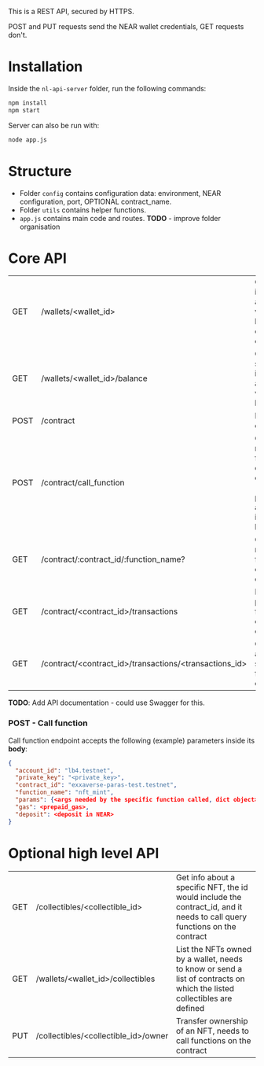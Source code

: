 This is a REST API, secured by HTTPS.

POST and PUT requests send the NEAR wallet credentials, GET requests don't.

# Installation

Inside the `nl-api-server` folder, run the following commands:

```bash
npm install
npm start
```

Server can also be run with:

```bash
node app.js
```

# Structure

- Folder `config` contains configuration data: environment, NEAR configuration, port, OPTIONAL contract_name.
- Folder `utils` contains helper functions.
- `app.js` contains main code and routes. **TODO** - improve folder organisation

# Core API

|      |                                                        |                                                                             |
| ---- | ------------------------------------------------------ | --------------------------------------------------------------------------- |
| GET  | /wallets/<wallet_id>                                   | Get basic info about a wallet (at least check if it exists)                 |
| GET  | /wallets/<wallet_id>/balance                           | Get specific info about a wallet: its balance                               |
| POST | /contract                                              | Deploy a contract                                                           |
| POST | /contract/call_function                                | Call a modifying function on a contract -- params are found in request body |
| GET  | /contract/:contract_id/:function_name?<args>           | Call a non modifying function on a contract                                 |
| GET  | /contract/<contract_id>/transactions                   | List previous function calls on a contract                                  |
| GET  | /contract/<contract_id>/transactions/<transactions_id> | Get info about a specific function call                                     |

**TODO**: Add API documentation - could use Swagger for this.

### POST - Call function

Call function endpoint accepts the following (example) parameters inside its **body**:

```json
{
  "account_id": "lb4.testnet",
  "private_key": "<private_key>",
  "contract_id": "exxaverse-paras-test.testnet",
  "function_name": "nft_mint",
  "params": {<args needed by the specific function called, dict object>},
  "gas": <prepaid_gas>,
  "deposit": <deposit in NEAR>
}
```

# Optional high level API

|     |                                      |                                                                                                                           |
| --- | ------------------------------------ | ------------------------------------------------------------------------------------------------------------------------- |
| GET | /collectibles/<collectible_id>       | Get info about a specific NFT, the id would include the contract_id, and it needs to call query functions on the contract |
| GET | /wallets/<wallet_id>/collectibles    | List the NFTs owned by a wallet, needs to know or send a list of contracts on which the listed collectibles are defined   |
| PUT | /collectibles/<collectible_id>/owner | Transfer ownership of an NFT, needs to call functions on the contract                                                     |

```

```
